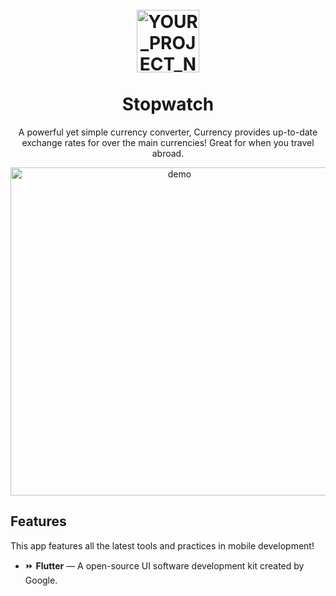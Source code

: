 
<h1 align="center">
<br>
  <img src="![image](https://user-images.githubusercontent.com/64441839/129821724-07df32eb-ca8e-4155-9d1f-8d0921d4e3d0.png)" alt="YOUR_PROJECT_NAME" width="100">
<br>
<br>
Stopwatch
</h1>

<p align="center">A powerful yet simple currency converter, Currency provides up-to-date exchange rates for over the main currencies! Great for when you travel abroad. </p>



[//]: # (Add your gifs/images here:)
<div align="center">
  <img src="" alt="demo" height="525">
</div>


## Features
[//]: # (Add the features of your project here:)
This app features all the latest tools and practices in mobile development!

- ⏩ **Flutter** — A open-source UI software development kit created by Google. 

